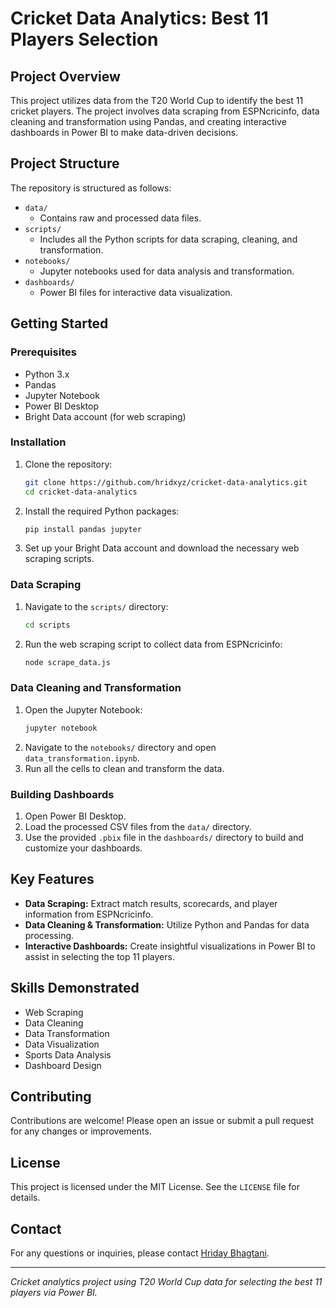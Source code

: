 # Cricket Data Analytics: Best 11 Players Selection

## Project Overview
This project utilizes data from the T20 World Cup to identify the best 11 cricket players. The project involves data scraping from ESPNcricinfo, data cleaning and transformation using Pandas, and creating interactive dashboards in Power BI to make data-driven decisions.

## Project Structure
The repository is structured as follows:

- `data/`
  - Contains raw and processed data files.
- `scripts/`
  - Includes all the Python scripts for data scraping, cleaning, and transformation.
- `notebooks/`
  - Jupyter notebooks used for data analysis and transformation.
- `dashboards/`
  - Power BI files for interactive data visualization.

## Getting Started

### Prerequisites
- Python 3.x
- Pandas
- Jupyter Notebook
- Power BI Desktop
- Bright Data account (for web scraping)

### Installation
1. Clone the repository:
    ```bash
    git clone https://github.com/hridxyz/cricket-data-analytics.git
    cd cricket-data-analytics
    ```

2. Install the required Python packages:
    ```bash
    pip install pandas jupyter
    ```

3. Set up your Bright Data account and download the necessary web scraping scripts.

### Data Scraping
1. Navigate to the `scripts/` directory:
    ```bash
    cd scripts
    ```
2. Run the web scraping script to collect data from ESPNcricinfo:
    ```bash
    node scrape_data.js
    ```

### Data Cleaning and Transformation
1. Open the Jupyter Notebook:
    ```bash
    jupyter notebook
    ```
2. Navigate to the `notebooks/` directory and open `data_transformation.ipynb`.
3. Run all the cells to clean and transform the data.

### Building Dashboards
1. Open Power BI Desktop.
2. Load the processed CSV files from the `data/` directory.
3. Use the provided `.pbix` file in the `dashboards/` directory to build and customize your dashboards.

## Key Features
- **Data Scraping:** Extract match results, scorecards, and player information from ESPNcricinfo.
- **Data Cleaning & Transformation:** Utilize Python and Pandas for data processing.
- **Interactive Dashboards:** Create insightful visualizations in Power BI to assist in selecting the top 11 players.

## Skills Demonstrated
- Web Scraping
- Data Cleaning
- Data Transformation
- Data Visualization
- Sports Data Analysis
- Dashboard Design

## Contributing
Contributions are welcome! Please open an issue or submit a pull request for any changes or improvements.

## License
This project is licensed under the MIT License. See the `LICENSE` file for details.

## Contact
For any questions or inquiries, please contact [Hriday Bhagtani](mailto:hridayparas@gmail.com).

---
*Cricket analytics project using T20 World Cup data for selecting the best 11 players via Power BI.*
